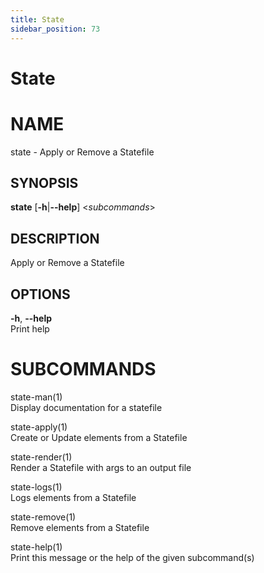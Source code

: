 ```yaml
---
title: State
sidebar_position: 73
---
```


# State

# NAME

state - Apply or Remove a Statefile

## SYNOPSIS

**state** \[**-h**\|**--help**\] \<*subcommands*\>

## DESCRIPTION

Apply or Remove a Statefile

## OPTIONS

**-h**, **--help**  
Print help

# SUBCOMMANDS

state-man(1)  
Display documentation for a statefile

state-apply(1)  
Create or Update elements from a Statefile

state-render(1)  
Render a Statefile with args to an output file

state-logs(1)  
Logs elements from a Statefile

state-remove(1)  
Remove elements from a Statefile

state-help(1)  
Print this message or the help of the given subcommand(s)
